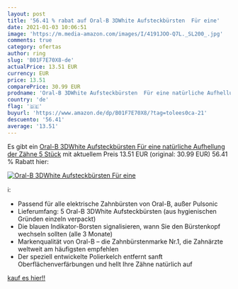 ```yaml
---
layout: post
title: '56.41 % rabat auf Oral-B 3DWhite Aufsteckbürsten  Für eine'
date: 2021-01-03 10:06:51
image: 'https://m.media-amazon.com/images/I/4191JOO-Q7L._SL200_.jpg'
comments: true
category: ofertas
author: ring
slug: 'B01F7E70X8-de'
actualPrice: 13.51 EUR
currency: EUR
price: 13.51
comparePrice: 30.99 EUR
prodname: 'Oral-B 3DWhite Aufsteckbürsten  Für eine natürliche Aufhellung der Zähne  5 Stück'
country: 'de'
flag: '🇩🇪'
buyurl: 'https://www.amazon.de/dp/B01F7E70X8/?tag=tolees0ca-21'
descuento: '56.41'
average: '13.51'
---
```


Es gibt ein [Oral-B 3DWhite Aufsteckbürsten  Für eine natürliche Aufhellung der Zähne  5 Stück](https://www.amazon.de/dp/B01F7E70X8/?tag=tolees0ca-21) mit aktuellem Preis 13.51 EUR (original: 30.99 EUR) 56.41 % Rabatt hier:

[![Oral-B 3DWhite Aufsteckbürsten  Für eine](https://m.media-amazon.com/images/I/4191JOO-Q7L._SL200_.jpg)](https://www.amazon.de/dp/B01F7E70X8/?tag=tolees0ca-21)

ℹ️:

- Passend für alle elektrische Zahnbürsten von Oral-B, außer Pulsonic
- Lieferumfang: 5 Oral-B 3DWhite Aufsteckbürsten (aus hygienischen Gründen einzeln verpackt)
- Die blauen Indikator-Borsten signalisieren, wann Sie den Bürstenkopf wechseln sollten (alle 3 Monate)
- Markenqualität von Oral-B – die Zahnbürstenmarke Nr.1, die Zahnärzte weltweit am häufigsten empfehlen
- Der speziell entwickelte Polierkelch entfernt sanft Oberflächenverfärbungen und hellt Ihre Zähne natürlich auf

[kauf es hier!!](https://www.amazon.de/dp/B01F7E70X8/?tag=tolees0ca-21)
